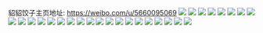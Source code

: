 貂貂饺子主页地址: https://weibo.com/u/5660095069 
![](https://wx4.sinaimg.cn/mw2000/006b3bhXly1h91ip0hl8kj33s051chdx.jpg) 
![](https://wx4.sinaimg.cn/mw2000/006b3bhXly1h91ioy3lw0j32qk3nehdw.jpg) 
![](https://wx4.sinaimg.cn/mw2000/006b3bhXly1h91iow0v14j32lx3h77wj.jpg) 
![](https://wx4.sinaimg.cn/mw2000/006b3bhXly1h91ip2nal1j32qk3nex6r.jpg) 
![](https://wx4.sinaimg.cn/mw2000/006b3bhXly1h91ip45h0uj32dc35s1l0.jpg) 
![](https://wx4.sinaimg.cn/mw2000/006b3bhXly1h91ip5e6xoj32dc35s1l0.jpg) 
![](https://wx4.sinaimg.cn/mw2000/006b3bhXly1h8wtlys8n9j32qk3nee83.jpg) 
![](https://wx4.sinaimg.cn/mw2000/006b3bhXly1h8wtm0fssdj33s051ckjo.jpg) 
![](https://wx4.sinaimg.cn/mw2000/006b3bhXly1h8wtm2guepj32dc35sqv6.jpg) 
![](https://wx4.sinaimg.cn/mw2000/006b3bhXly1h8wtm3ngfmj32bk51cx6q.jpg) 
![](https://wx4.sinaimg.cn/mw2000/006b3bhXly1h8pepbtuupj33s051cx6t.jpg) 
![](https://wx4.sinaimg.cn/mw2000/006b3bhXly1h8pepdl382j33s051c4qt.jpg) 
![](https://wx4.sinaimg.cn/mw2000/006b3bhXly1h8pepe19vqj30lc1a8jwe.jpg) 
![](https://wx4.sinaimg.cn/mw2000/006b3bhXly1h8pepe9jzuj30lc1a8gr2.jpg) 
![](https://wx4.sinaimg.cn/mw2000/006b3bhXly1h82rwhs4krj32qk3nex6q.jpg) 
![](https://wx4.sinaimg.cn/mw2000/006b3bhXly1h82rwitugnj30lc1a8114.jpg) 
![](https://wx4.sinaimg.cn/mw2000/006b3bhXly1h79kbrpq8zj335s2dcx6p.jpg) 
![](https://wx4.sinaimg.cn/mw2000/006b3bhXly1h79kbu9yl3j335s2dcqv5.jpg) 
![](https://wx4.sinaimg.cn/mw2000/006b3bhXly1h79kbvz73ij32dc35sdiq.jpg) 
![](https://wx4.sinaimg.cn/mw2000/006b3bhXly1h6lay50xr5j30u014040n.jpg) 
![](https://wx4.sinaimg.cn/mw2000/006b3bhXly1h66m30hta2j305q05q0sx.jpg) 
![](https://wx4.sinaimg.cn/mw2000/006b3bhXly1h5xz4l6wx4j30xc18gdh8.jpg) 
![](https://wx4.sinaimg.cn/mw2000/006b3bhXly1h5xz4mdb7yj31wo2jn76s.jpg) 
![](https://wx4.sinaimg.cn/mw2000/006b3bhXly1h5xz4mnl3pj30xc18g0tt.jpg) 
![](https://wx4.sinaimg.cn/mw2000/006b3bhXly1gwxo1p2rmrj335s2dbnpg.jpg) 
![](https://wx4.sinaimg.cn/mw2000/006b3bhXly1gwxo1vw650j32bu33tkjn.jpg) 
![](https://wx4.sinaimg.cn/mw2000/006b3bhXly1gwxo1u0h93j32bb333npd.jpg) 
